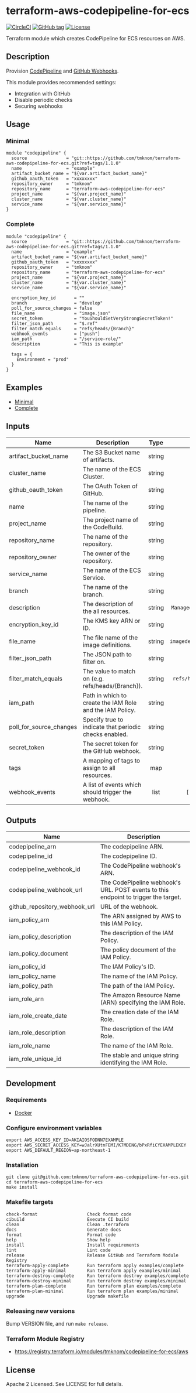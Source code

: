 # terraform-aws-codepipeline-for-ecs

[![CircleCI](https://circleci.com/gh/tmknom/terraform-aws-codepipeline-for-ecs.svg?style=svg)](https://circleci.com/gh/tmknom/terraform-aws-codepipeline-for-ecs)
[![GitHub tag](https://img.shields.io/github/tag/tmknom/terraform-aws-codepipeline-for-ecs.svg)](https://registry.terraform.io/modules/tmknom/codepipeline-for-ecs/aws)
[![License](https://img.shields.io/github/license/tmknom/terraform-aws-codepipeline-for-ecs.svg)](https://opensource.org/licenses/Apache-2.0)

Terraform module which creates CodePipeline for ECS resources on AWS.

## Description

Provision [CodePipeline](https://docs.aws.amazon.com/codepipeline/latest/userguide/welcome.html) and
[GitHub Webhooks](https://docs.aws.amazon.com/codepipeline/latest/userguide/pipelines-webhooks.html).

This module provides recommended settings:

- Integration with GitHub
- Disable periodic checks
- Securing webhooks

## Usage

### Minimal

```hcl
module "codepipeline" {
  source               = "git::https://github.com/tmknom/terraform-aws-codepipeline-for-ecs.git?ref=tags/1.1.0"
  name                 = "example"
  artifact_bucket_name = "${var.artifact_bucket_name}"
  github_oauth_token   = "xxxxxxxx"
  repository_owner     = "tmknom"
  repository_name      = "terraform-aws-codepipeline-for-ecs"
  project_name         = "${var.project_name}"
  cluster_name         = "${var.cluster_name}"
  service_name         = "${var.service_name}"
}
```

### Complete

```hcl
module "codepipeline" {
  source               = "git::https://github.com/tmknom/terraform-aws-codepipeline-for-ecs.git?ref=tags/1.1.0"
  name                 = "example"
  artifact_bucket_name = "${var.artifact_bucket_name}"
  github_oauth_token   = "xxxxxxxx"
  repository_owner     = "tmknom"
  repository_name      = "terraform-aws-codepipeline-for-ecs"
  project_name         = "${var.project_name}"
  cluster_name         = "${var.cluster_name}"
  service_name         = "${var.service_name}"

  encryption_key_id       = ""
  branch                  = "develop"
  poll_for_source_changes = false
  file_name               = "image.json"
  secret_token            = "YouShouldSetVeryStrongSecretToken!"
  filter_json_path        = "$.ref"
  filter_match_equals     = "refs/heads/{Branch}"
  webhook_events          = ["push"]
  iam_path                = "/service-role/"
  description             = "This is example"

  tags = {
    Environment = "prod"
  }
}
```

## Examples

- [Minimal](https://github.com/tmknom/terraform-aws-codepipeline-for-ecs/tree/master/examples/minimal)
- [Complete](https://github.com/tmknom/terraform-aws-codepipeline-for-ecs/tree/master/examples/complete)

## Inputs

| Name                    | Description                                              |  Type  |         Default         | Required |
| ----------------------- | -------------------------------------------------------- | :----: | :---------------------: | :------: |
| artifact_bucket_name    | The S3 Bucket name of artifacts.                         | string |            -            |   yes    |
| cluster_name            | The name of the ECS Cluster.                             | string |            -            |   yes    |
| github_oauth_token      | The OAuth Token of GitHub.                               | string |            -            |   yes    |
| name                    | The name of the pipeline.                                | string |            -            |   yes    |
| project_name            | The project name of the CodeBuild.                       | string |            -            |   yes    |
| repository_name         | The name of the repository.                              | string |            -            |   yes    |
| repository_owner        | The owner of the repository.                             | string |            -            |   yes    |
| service_name            | The name of the ECS Service.                             | string |            -            |   yes    |
| branch                  | The name of the branch.                                  | string |        `master`         |    no    |
| description             | The description of the all resources.                    | string | `Managed by Terraform`  |    no    |
| encryption_key_id       | The KMS key ARN or ID.                                   | string |         `` | no         |
| file_name               | The file name of the image definitions.                  | string | `imagedefinitions.json` |    no    |
| filter_json_path        | The JSON path to filter on.                              | string |         `$.ref`         |    no    |
| filter_match_equals     | The value to match on (e.g. refs/heads/{Branch}).        | string |  `refs/heads/{Branch}`  |    no    |
| iam_path                | Path in which to create the IAM Role and the IAM Policy. | string |           `/`           |    no    |
| poll_for_source_changes | Specify true to indicate that periodic checks enabled.   | string |         `false`         |    no    |
| secret_token            | The secret token for the GitHub webhook.                 | string |         `` | no         |
| tags                    | A mapping of tags to assign to all resources.            |  map   |          `{}`           |    no    |
| webhook_events          | A list of events which should trigger the webhook.       |  list  |      `[ "push" ]`       |    no    |

## Outputs

| Name                          | Description                                                                         |
| ----------------------------- | ----------------------------------------------------------------------------------- |
| codepipeline_arn              | The codepipeline ARN.                                                               |
| codepipeline_id               | The codepipeline ID.                                                                |
| codepipeline_webhook_id       | The CodePipeline webhook's ARN.                                                     |
| codepipeline_webhook_url      | The CodePipeline webhook's URL. POST events to this endpoint to trigger the target. |
| github_repository_webhook_url | URL of the webhook.                                                                 |
| iam_policy_arn                | The ARN assigned by AWS to this IAM Policy.                                         |
| iam_policy_description        | The description of the IAM Policy.                                                  |
| iam_policy_document           | The policy document of the IAM Policy.                                              |
| iam_policy_id                 | The IAM Policy's ID.                                                                |
| iam_policy_name               | The name of the IAM Policy.                                                         |
| iam_policy_path               | The path of the IAM Policy.                                                         |
| iam_role_arn                  | The Amazon Resource Name (ARN) specifying the IAM Role.                             |
| iam_role_create_date          | The creation date of the IAM Role.                                                  |
| iam_role_description          | The description of the IAM Role.                                                    |
| iam_role_name                 | The name of the IAM Role.                                                           |
| iam_role_unique_id            | The stable and unique string identifying the IAM Role.                              |

## Development

### Requirements

- [Docker](https://www.docker.com/)

### Configure environment variables

```shell
export AWS_ACCESS_KEY_ID=AKIAIOSFODNN7EXAMPLE
export AWS_SECRET_ACCESS_KEY=wJalrXUtnFEMI/K7MDENG/bPxRfiCYEXAMPLEKEY
export AWS_DEFAULT_REGION=ap-northeast-1
```

### Installation

```shell
git clone git@github.com:tmknom/terraform-aws-codepipeline-for-ecs.git
cd terraform-aws-codepipeline-for-ecs
make install
```

### Makefile targets

```text
check-format                   Check format code
cibuild                        Execute CI build
clean                          Clean .terraform
docs                           Generate docs
format                         Format code
help                           Show help
install                        Install requirements
lint                           Lint code
release                        Release GitHub and Terraform Module Registry
terraform-apply-complete       Run terraform apply examples/complete
terraform-apply-minimal        Run terraform apply examples/minimal
terraform-destroy-complete     Run terraform destroy examples/complete
terraform-destroy-minimal      Run terraform destroy examples/minimal
terraform-plan-complete        Run terraform plan examples/complete
terraform-plan-minimal         Run terraform plan examples/minimal
upgrade                        Upgrade makefile
```

### Releasing new versions

Bump VERSION file, and run `make release`.

### Terraform Module Registry

- <https://registry.terraform.io/modules/tmknom/codepipeline-for-ecs/aws>

## License

Apache 2 Licensed. See LICENSE for full details.
